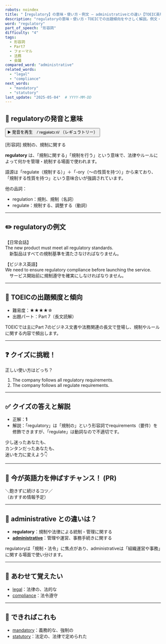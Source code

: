```yaml
---
robots: noindex
title: "【regulatory】の意味・使い方・例文 ― administrativeとの違い【TOEIC英単語】"
description: "regulatoryの意味・使い方・TOEICでの出題傾向をやさしく解説。例文・クイズ付きでadministrativeとの違いもわかりやすく学べます。"
word: "regulatory"
part_of_speech: "形容詞"
difficulty: "4"
tags:
  - 形容詞
  - Part7
  - フォーマル
  - 法務
  - 会議
compared_word: "administrative"
related_words:
  - "legal"
  - "compliance"
next_words:
  - "mandatory"
  - "statutory"
last_update: "2025-05-04"  # YYYY-MM-DD
---
```


## 🔰 regulatoryの発音と意味

<button class="play-audio" onclick="playTTS('regulatory')">
  <span class="play-audio-main">
    ▶️ 発音を再生　/ˈreɡjələtɔːri/
  </span>
  <span class="play-audio-sub">
    （レギュラトリー）
  </span>
</button>

[形容詞] 規制の、規制に関する

**regulatory** は、「規制に関する」「規制を行う」という意味で、法律やルールによって何かを管理・統制する場面で使われます。

語源は「regulate（規制する）」＋「-ory（～の性質を持つ）」から来ており、「規制する性質を持つ」という意味合いが強調されています。

他の品詞：  
- regulation：規則、規制（名詞）
- regulate：規制する、調整する（動詞）

---

## ✏️ regulatoryの例文

【日常会話】  
The new product must meet all regulatory standards.  
　新製品はすべての規制基準を満たさなければなりません。

【ビジネス英語】  
We need to ensure regulatory compliance before launching the service.  
　サービス開始前に規制遵守を確実にしなければなりません。

---

## 🎯 TOEICの出題頻度と傾向

- 難易度：★★★★☆
- 出題パート：Part 7（長文読解）

TOEICでは主にPart 7のビジネス文書や法務関連の長文で登場し、規制やルールに関する内容で頻出します。

---

## ❓ クイズに挑戦！

正しい使い方はどっち？

1. The company follows all regulatory requirements.  
2. The company follows all regulate requirements.

---

## ✅ クイズの答えと解説

- 正解：**1**
- 解説：「regulatory」は「規制の」という形容詞でrequirements（要件）を修飾できますが、「regulate」は動詞なので不適切です。

少し迷ったあなたも、  
カンタンだったあなたも、  
迷いを力に変えよう👇️

---

## 🚀 今が英語力を伸ばすチャンス！ (PR)

<div class="info-center">
＼飽きずに続けるコツ／<br>  
（おすすめ情報予定）
</div>

---

## 🤔  administrative との違いは？

- **regulatory**：規制や法律による統制・管理に関する
- **[administrative](/word/administrative/)**：管理や運営、事務手続きに関する

regulatoryは「規制・法令」に焦点があり、administrativeは「組織運営や事務」に関する場面で使い分けます。

---

## 🧩 あわせて覚えたい

- [legal](/word/legal/)：法律の、法的な
- [compliance](/word/compliance/)：法令遵守

---

## 📖 できればこれも

- [mandatory](/word/mandatory/)：義務的な、強制の
- [statutory](/word/statutory/)：法定の、法律で定められた

<!-- cvid: aid03_bid27 -->
